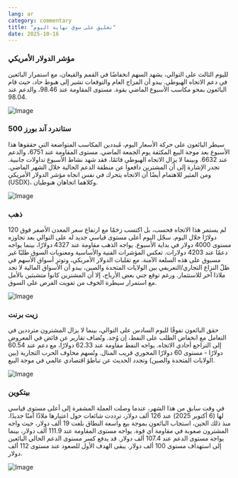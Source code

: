 ```yaml
---
lang: ar
category: commentary
title: "تعليق على سوق نهاية اليوم"
date: 2025-10-16
---
```


### مؤشر الدولار الأمريكي

لليوم الثالث على التوالي، يشهد السهم انخفاضًا في القمم والقيعان، مع استمرار البائعين في دعم الاتجاه الهبوطي. يبدو أن المزاج العام والتوقعات تشير إلى هبوط حاد، حيث قام البائعون بمحو مكاسب الأسبوع الماضي بقوة. مستوى المقاومة عند 98.46، والدعم عند 98.04.

![Image](https://markleighedu.github.io/img/Oct-2025/16-Oct-2025/usdindex.jpg)

### ستاندرد آند بورز 500

سيطر البائعون على حركة الأسعار اليوم، مُبددين المكاسب المتواضعة التي حققوها هذا الأسبوع بعد موجة البيع المكثفة يوم الجمعة الماضي. مستوى المقاومة عند 6751، والدعم عند 6632. وبينما لا يزال الاتجاه الهبوطي قائمًا، فقد شهد نشاط الأسبوع تداولات جانبية. تجدر الإشارة إلى أن المشترين دافعوا عن منطقة الدعم الحالية خلال الشهر الماضي. ومن المثير للاهتمام أيضًا أن الاتجاه يتحرك في نفس اتجاه مؤشر الدولار الأمريكي (USDX)، وكلاهما اتجاهان هبوطيان.

![Image](https://markleighedu.github.io/img/Oct-2025/16-Oct-2025/sp500.jpg)

### ذهب

لم يستمر هذا الاتجاه فحسب، بل اكتسب زخمًا مع ارتفاع سعر المعدن الأصفر فوق 120 دولارًا خلال اليوم. سجّل اليوم أعلى مستوى قياسي جديد له على التوالي بعد تجاوزه مستوى 4000 دولار في بداية الأسبوع. يواجه الذهب مقاومة عند 4327 دولارًا، بينما يواجه دعمًا عند 4203 دولارات. تعكس المؤشرات الفنية والأساسية ومعنويات السوق طلبًا غير مسبوق على هذه السلعة الآمنة. مع تقلبات الدولار الأمريكي، وتوتر أسواق الأسهم في ظلّ النزاع التجاري/التعريفي بين الولايات المتحدة والصين، يبدو أن الأسواق المالية لا تجد ملاذا آخر للاستثمار. ورغم توقع جني بعض الأرباح، إلا أن المشترين كانوا متشبثين بالأمل مع استمرار سيطرة الخوف من تفويت الفرص على السوق.

![Image](https://markleighedu.github.io/img/Oct-2025/16-Oct-2025/gold.jpg)

### زيت برنت

حقق البائعون تفوقًا لليوم السادس على التوالي، بينما لا يزال المشترون مترددين في التعامل مع انخفاض الطلب على النفط، إن وُجد. وتُضاف تقارير عن فائض في المعروض إلى التراجع أحادي الاتجاه. يواجه النفط مقاومة عند 62.33 دولارًا، مع دعم عند 60.54 دولارًا - مستوى 60 دولارًا المحوري قريب المنال. وتُسهم مخاوف الحرب التجارية (بين الولايات المتحدة والصين) وتجدد الحديث عن تباطؤ اقتصادي عالمي في موجة البيع.

![Image](https://markleighedu.github.io/img/Oct-2025/16-Oct-2025/brentoil.jpg)

### بيتكوين

في وقت سابق من هذا الشهر، عندما وصلت العملة المشفرة إلى أعلى مستوى قياسي لها (6 أكتوبر 2025) عند 126 ألف دولار، ترددت شائعات حول اعتبارها ملاذًا آمنًا جديدًا. منذ ذلك الحين، استجاب البائعون بموجة بيع واسعة النطاق بلغت 19 ألف دولار، حيث واجه المشترون صعوبة في مقاومة أي قوة. يواجه مستوى المقاومة عند 111.9 ألف دولار، بينما يواجه مستوى الدعم عند 107.4 ألف دولار. قد يدفع كسر مستوى الدعم الحالي البائعين إلى استهداف مستوى 100 ألف دولار. يبقى الهدف الأول للصعود عند مستوى 112 ألف دولار.

![Image](https://markleighedu.github.io/img/Oct-2025/16-Oct-2025/bitcoin.jpg)


